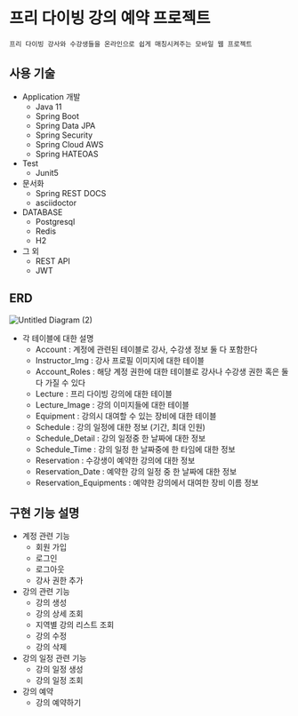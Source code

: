 # 프리 다이빙 강의 예약 프로젝트 
`프리 다이빙 강사와 수강생들을 온라인으로 쉽게 매칭시켜주는 모바일 웹 프로젝트`

## 사용 기술
- Application 개발
    - Java 11
    - Spring Boot
    - Spring Data JPA
    - Spring Security
    - Spring Cloud AWS
    - Spring HATEOAS
- Test
    - Junit5
- 문서화
    - Spring REST DOCS
    - asciidoctor
- DATABASE
    - Postgresql
    - Redis
    - H2
- 그 외
    - REST API
    - JWT

## ERD
![Untitled Diagram (2)](https://user-images.githubusercontent.com/12459864/110901937-688eb900-8348-11eb-9c13-0c93bc320e10.png)

- 각 테이블에 대한 설명
    - Account : 계정에 관련된 테이블로 강사, 수강생 정보 둘 다 포함한다
    - Instructor_Img : 강사 프로필 이미지에 대한 테이블
    - Account_Roles : 해당 계정 권한에 대한 테이블로 강사나 수강생 권한 혹은 둘 다 가질 수 있다
    - Lecture : 프리 다이빙 강의에 대한 테이블
    - Lecture_Image : 강의 이미지들에 대한 테이블
    - Equipment : 강의시 대여할 수 있는 장비에 대한 테이블
    - Schedule : 강의 일정에 대한 정보 (기간, 최대 인원)
    - Schedule_Detail : 강의 일정중 한 날짜에 대한 정보
    - Schedule_Time : 강의 일정 한 날짜중에 한 타임에 대한 정보
    - Reservation : 수강생이 예약한 강의에 대한 정보
    - Reservation_Date : 예약한 강의 일정 중 한 날짜에 대한 정보
    - Reservation_Equipments : 예약한 강의에서 대여한 장비 이름 정보

## 구현 기능 설명
- 계정 관련 기능
    - 회원 가입
    - 로그인
    - 로그아웃
    - 강사 권한 추가
- 강의 관련 기능
    - 강의 생성
    - 강의 상세 조회
    - 지역별 강의 리스트 조회
    - 강의 수정
    - 강의 삭제
- 강의 일정 관련 기능
    - 강의 일정 생성
    - 강의 일정 조회
- 강의 예약
    - 강의 예약하기


    
